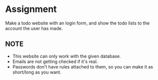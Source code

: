 # Assignment

Make a todo website with an login form, and show the todo lists to the account the user has made.


## NOTE

* This website can only work with the given database.
* Emails are not getting checked if it's real.
* Passwords don't have rules attached to them, so you can make it as short/long as you want.
